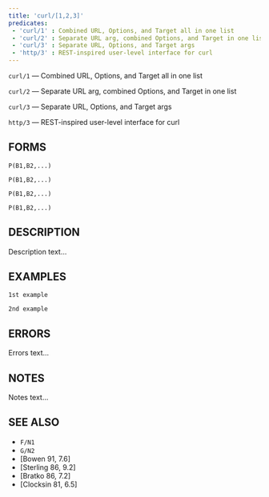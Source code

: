 ```yaml
---
title: 'curl/[1,2,3]'
predicates:
 - 'curl/1' : Combined URL, Options, and Target all in one list
 - 'curl/2' : Separate URL arg, combined Options, and Target in one list
 - 'curl/3' : Separate URL, Options, and Target args
 - 'http/3' : REST-inspired user-level interface for curl
---
```

`curl/1` — Combined URL, Options, and Target all in one list

`curl/2` — Separate URL arg, combined Options, and Target in one list

`curl/3` — Separate URL, Options, and Target args

`http/3` — REST-inspired user-level interface for curl


## FORMS

`P(B1,B2,...)`

`P(B1,B2,...)`

`P(B1,B2,...)`

`P(B1,B2,...)`


## DESCRIPTION

Description text...

## EXAMPLES

```
1st example
```

```
2nd example
```

## ERRORS

Errors text...

## NOTES

Notes text...

## SEE ALSO

- `F/N1`
- `G/N2`
- [Bowen 91, 7.6]
- [Sterling 86, 9.2]
- [Bratko 86, 7.2]
- [Clocksin 81, 6.5]
